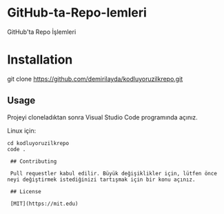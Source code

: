 # GitHub-ta-Repo-lemleri
GitHub'ta Repo İşlemleri
# Installation

git clone https://github.com/demirilayda/kodluyoruzilkrepo.git

## Usage

Projeyi cloneladıktan sonra Visual Studio Code programında açınız.

Linux için:

```linux
cd kodluyoruzilkrepo
code .

 ## Contributing

 Pull requestler kabul edilir. Büyük değişiklikler için, lütfen önce neyi değiştirmek istediğinizi tartışmak için bir konu açınız.

 ## License

 [MIT](https://mit.edu)



